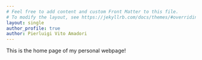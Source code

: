 ```yaml
---
# Feel free to add content and custom Front Matter to this file.
# To modify the layout, see https://jekyllrb.com/docs/themes/#overriding-theme-defaults
layout: single
author_profile: true
author: Pierluigi Vito Amadori
---
```


This is the home page of my personal webpage!
